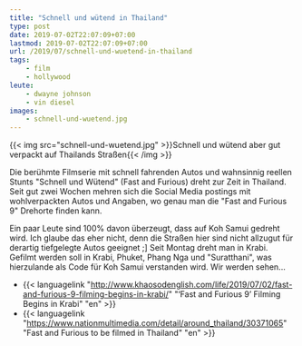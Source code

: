 ```yaml
---
title: "Schnell und wütend in Thailand"
type: post
date: 2019-07-02T22:07:09+07:00
lastmod: 2019-07-02T22:07:09+07:00
url: /2019/07/schnell-und-wuetend-in-thailand
tags:
    - film
    - hollywood
leute:
    - dwayne johnson
    - vin diesel
images:
    - schnell-und-wuetend.jpg
---
```


{{< img src="schnell-und-wuetend.jpg" >}}Schnell und wütend aber gut verpackt auf Thailands Straßen{{< /img >}}

Die berühmte Filmserie mit schnell fahrenden Autos und wahnsinnig reellen Stunts "Schnell und Wütend" (Fast and Furious) dreht zur Zeit in Thailand. Seit gut zwei Wochen mehren sich die Social Media postings mit wohlverpackten Autos und Angaben, wo genau man die "Fast and Furious 9" Drehorte finden kann. 

Ein paar Leute sind 100% davon überzeugt, dass auf Koh Samui gedreht wird. Ich glaube das eher nicht, denn die Straßen hier sind nicht allzugut für derartig tiefgelegte Autos geeignet ;] Seit Montag dreht man in Krabi. Gefilmt werden soll in Krabi, Phuket, Phang Nga und "Suratthani", was hierzulande als Code für Koh Samui verstanden wird. Wir werden sehen...
<!--lint disable write-good-->
-   {{< languagelink "http://www.khaosodenglish.com/life/2019/07/02/fast-and-furious-9-filming-begins-in-krabi/" "‘Fast and Furious 9’ Filming Begins in Krabi" "en" >}}
-   {{< languagelink "https://www.nationmultimedia.com/detail/around_thailand/30371065" "Fast and Furious to be filmed in Thailand" "en" >}}
